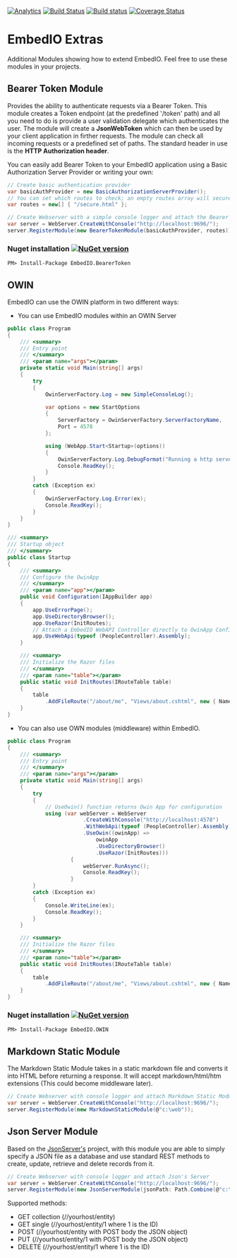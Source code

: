 [![Analytics](https://ga-beacon.appspot.com/UA-8535255-2/unosquare/embedio-extras/)](https://github.com/igrigorik/ga-beacon)
[![Build Status](https://travis-ci.org/unosquare/embedio-extras.svg?branch=master)](https://travis-ci.org/unosquare/embedio-extras)
[![Build status](https://ci.appveyor.com/api/projects/status/70runy7vrgix31j5?svg=true)](https://ci.appveyor.com/project/geoperez/embedio-extras)
[![Coverage Status](https://coveralls.io/repos/unosquare/embedio-extras/badge.svg?branch=master)](https://coveralls.io/r/unosquare/embedio-extras?branch=master)

# EmbedIO Extras

Additional Modules showing how to extend EmbedIO. Feel free to use these modules in your projects.

## Bearer Token Module

Provides the ability to authenticate requests via a Bearer Token. This module creates a Token endpoint (at the predefined '/token' path) and all you need to do is provide a user validation delegate which authenticates the user. The module will create a **JsonWebToken** which can then be used by your client application in firther requests. The module can check all incoming requests or a predefined set of paths. The standard header in use is the **HTTP Authorization header**.

You can easily add Bearer Token to your EmbedIO application using a Basic Authorization Server Provider or writing your own:

```csharp
// Create basic authentication provider
var basicAuthProvider = new BasicAuthorizationServerProvider();
// You can set which routes to check; an empty routes array will secure entire server
var routes = new[] { "/secure.html" };

// Create Webserver with a simple console logger and attach the Bearer Token Module
var server = WebServer.CreateWithConsole("http://localhost:9696/");
server.RegisterModule(new BearerTokenModule(basicAuthProvider, routes));
```

### Nuget installation [![NuGet version](https://badge.fury.io/nu/EmbedIO.BearerToken.svg)](http://badge.fury.io/nu/EmbedIO.BearerToken)

```
PM> Install-Package EmbedIO.BearerToken
```

## OWIN

EmbedIO can use the OWIN platform in two different ways:

* You can use EmbedIO modules within an OWIN Server

```csharp
public class Program
{
    /// <summary>
    /// Entry point
    /// </summary>
    /// <param name="args"></param>
    private static void Main(string[] args)
    {
        try
        {
            OwinServerFactory.Log = new SimpleConsoleLog();

            var options = new StartOptions
            {
                ServerFactory = OwinServerFactory.ServerFactoryName,
                Port = 4578
            };

            using (WebApp.Start<Startup>(options))
            {
                OwinServerFactory.Log.DebugFormat("Running a http server on port {0}", options.Port);
                Console.ReadKey();
            }
        }
        catch (Exception ex)
        {
            OwinServerFactory.Log.Error(ex);
            Console.ReadKey();
        }
    }
}

/// <summary>
/// Startup object
/// </summary>
public class Startup
{
    /// <summary>
    /// Configure the OwinApp
    /// </summary>
    /// <param name="app"></param>
    public void Configuration(IAppBuilder app)
    {
        app.UseErrorPage();
        app.UseDirectoryBrowser();
        app.UseRazor(InitRoutes);
        // Attach a EmbedIO WebAPI Controller directly to OwinApp Configuration
        app.UseWebApi(typeof (PeopleController).Assembly);
    }

    /// <summary>
    /// Initialize the Razor files
    /// </summary>
    /// <param name="table"></param>
    public static void InitRoutes(IRouteTable table)
    {
        table
            .AddFileRoute("/about/me", "Views/about.cshtml", new { Name = "EmbedIO Razor", Date = DateTime.UtcNow });
    }
}
```

* You can also use OWN modules (middleware) within EmbedIO.

```csharp
public class Program
{
    /// <summary>
    /// Entry point
    /// </summary>
    /// <param name="args"></param>
    private static void Main(string[] args)
    {
        try
        {
            // UseOwin() function returns Owin App for configuration
            using (var webServer = WebServer
                        .CreateWithConsole("http://localhost:4578")
                        .WithWebApi(typeof (PeopleController).Assembly)
                        .UseOwin((owinApp) => 
                            owinApp
                            .UseDirectoryBrowser()
                            .UseRazor(InitRoutes)))
                    {
                        webServer.RunAsync();
                        Console.ReadKey();
                    }
        }
        catch (Exception ex)
        {
            Console.WriteLine(ex);
            Console.ReadKey();
        }
    }

    /// <summary>
    /// Initialize the Razor files
    /// </summary>
    /// <param name="table"></param>
    public static void InitRoutes(IRouteTable table)
    {
        table
            .AddFileRoute("/about/me", "Views/about.cshtml", new { Name = "EmbedIO Razor", Date = DateTime.UtcNow });
    }
}
```

### Nuget installation [![NuGet version](https://badge.fury.io/nu/EmbedIO.OWIN.svg)](http://badge.fury.io/nu/EmbedIO.OWIN)

```
PM> Install-Package EmbedIO.OWIN
```

## Markdown Static Module

The Markdown Static Module takes in a static markdown file and converts it into HTML before returning a response. 
It will accept markdown/html/htm extensions (This could become middleware later).

```csharp
// Create Webserver with console logger and attach Markdown Static Module
var server = WebServer.CreateWithConsole("http://localhost:9696/");
server.RegisterModule(new MarkdownStaticModule(@"c:\web"));
```

## Json Server Module

Based on the [JsonServer's](https://github.com/typicode/json-server) project, with this module you are able to simply specify a JSON file as a database and use standard REST methods to create, update, retrieve and delete records from it. 

```csharp
// Create Webserver with console logger and attach Json's Server
var server = WebServer.CreateWithConsole("http://localhost:9696/");
server.RegisterModule(new JsonServerModule(jsonPath: Path.Combine(@"c:\web", "database.json")));
```

Supported methods: 

* GET collection (//yourhost/entity) 
* GET single (//yourhost/entity/1 where 1 is the ID)
* POST (//yourhost/entity with POST body the JSON object)
* PUT (//yourhost/entity/1 with POST body the JSON object)
* DELETE (//yourhost/entity/1 where 1 is the ID)

